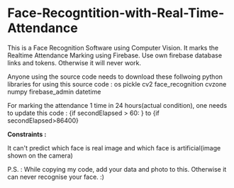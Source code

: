 # Face-Recogntition-with-Real-Time-Attendance

This is a Face Recognition Software using Computer Vision. 
It marks the Realtime Attendance Marking using Firebase.
Use own firebase database links and tokens. Otherwise it will never work.

Anyone using the source code needs to download these follwoing python libraries for using this source code :
os
pickle
cv2
face_recognition
cvzone
numpy
firebase_admin
datetime

For marking the attendance 1 time in 24 hours(actual condition), one needs to update this code :
{if secondElapsed > 60: } to {if secondElapsed>86400} 

**Constraints :**

It can't predict which face is real image and which face is artificial(image shown on the camera)

P.S. : While copying my code, add your data and photo to this. Otherwise it can never recognise your face. :)

